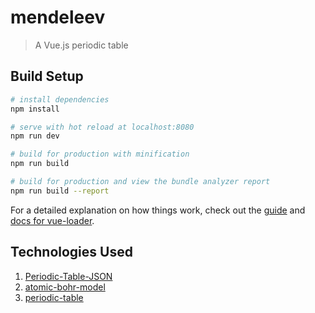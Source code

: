 # mendeleev

> A Vue.js periodic table

## Build Setup

```bash
# install dependencies
npm install

# serve with hot reload at localhost:8080
npm run dev

# build for production with minification
npm run build

# build for production and view the bundle analyzer report
npm run build --report
```

For a detailed explanation on how things work, check out the [guide](http://vuejs-templates.github.io/webpack/) and [docs for vue-loader](http://vuejs.github.io/vue-loader).

## Technologies Used

1.  [Periodic-Table-JSON](https://github.com/Bowserinator/Periodic-Table-JSON)
2.  [atomic-bohr-model](https://github.com/ACollectionOfAtoms/atomic-bohr-model)
3.  [periodic-table](https://github.com/andrejewski/periodic-table)
